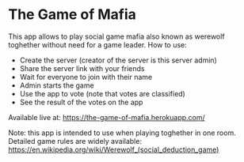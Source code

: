 # The Game of Mafia

This app allows to play social game mafia also known as werewolf toghether without need for a game leader. 
How to use:
- Create the server (creator of the server is this server admin)
- Share the server link with your friends
- Wait for everyone to join with their name
- Admin starts the game
- Use the app to vote (note that votes are classified)
- See the result of the votes on the app



Available live at: https://the-game-of-mafia.herokuapp.com/


Note: this app is intended to use when playing toghether in one room.
Detailed game rules are widely available: https://en.wikipedia.org/wiki/Werewolf_(social_deduction_game)
